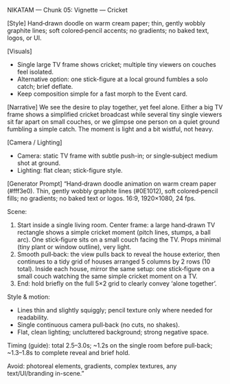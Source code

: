 NIKATAM — Chunk 05: Vignette — Cricket

[Style]
Hand‑drawn doodle on warm cream paper; thin, gently wobbly graphite lines; soft colored‑pencil accents; no gradients; no baked text, logos, or UI.

 
[Visuals]
- Single large TV frame shows cricket; multiple tiny viewers on couches feel isolated.
- Alternative option: one stick-figure at a local ground fumbles a solo catch; brief deflate.
- Keep composition simple for a fast morph to the Event card.

[Narrative]
We see the desire to play together, yet feel alone. Either a big TV frame shows a simplified cricket broadcast while several tiny single viewers sit far apart on small couches, or we glimpse one person on a quiet ground fumbling a simple catch. The moment is light and a bit wistful, not heavy.

[Camera / Lighting]
- Camera: static TV frame with subtle push-in; or single‑subject medium shot at ground.
- Lighting: flat clean; stick-figure style.


[Generator Prompt]
“Hand‑drawn doodle animation on warm cream paper (#fff3e0). Thin, gently wobbly graphite lines (#0E1012), soft colored‑pencil fills; no gradients; no baked text or logos. 16:9, 1920×1080, 24 fps.

Scene:
1) Start inside a single living room. Center frame: a large hand‑drawn TV rectangle shows a simple cricket moment (pitch lines, stumps, a ball arc). One stick‑figure sits on a small couch facing the TV. Props minimal (tiny plant or window outline), very light.
2) Smooth pull‑back: the view pulls back to reveal the house exterior, then continues to a tidy grid of houses arranged 5 columns by 2 rows (10 total). Inside each house, mirror the same setup: one stick‑figure on a small couch watching the same simple cricket moment on a TV.
3) End: hold briefly on the full 5×2 grid to clearly convey ‘alone together’.

Style & motion:
- Lines thin and slightly squiggly; pencil texture only where needed for readability.
- Single continuous camera pull‑back (no cuts, no shakes).
- Flat, clean lighting; uncluttered background; strong negative space.

Timing (guide): total 2.5–3.0s; ~1.2s on the single room before pull‑back; ~1.3–1.8s to complete reveal and brief hold.

Avoid: photoreal elements, gradients, complex textures, any text/UI/branding in-scene.”
